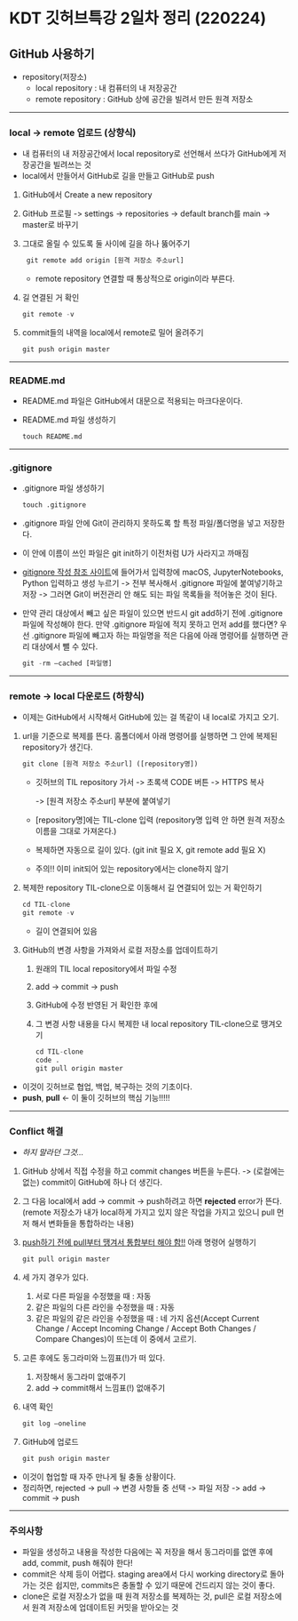 # KDT 깃허브특강 2일차 정리 (220224)

## GitHub 사용하기

* repository(저장소)
  - local repository : 내 컴퓨터의 내 저장공간
  - remote repository : GitHub 상에 공간을 빌려서 만든 원격 저장소

---

### local -> remote 업로드 (상향식)

* 내 컴퓨터의 내 저장공간에서 local repository로 선언해서 쓰다가 GitHub에게 저장공간을 빌려쓰는 것
* local에서 만들어서 GitHub로 길을 만들고 GitHub로 push

1. GitHub에서 Create a new repository

2. GitHub 프로필 -> settings -> repositories -> default branch를 main -> master로 바꾸기

3. 그대로 올릴 수 있도록 둘 사이에 길을 하나 뚫어주기

   ```python
    git remote add origin [원격 저장소 주소url] 
   ```

   - remote repository 연결할 때 통상적으로 origin이라 부른다.

4. 길 연결된 거 확인

   ```python
   git remote -v
   ```

5. commit들의 내역을 local에서 remote로 밀어 올려주기

   ```python
   git push origin master
   ```

---

### README.md

- README.md 파일은 GitHub에서 대문으로 적용되는 마크다운이다.

- README.md 파일 생성하기

  ```python
  touch README.md
  ```

---

### .gitignore

- .gitignore 파일 생성하기

  ```python
  touch .gitignore
  ```

- .gitignore 파일 안에 Git이 관리하지 못하도록 할 특정 파일/폴더명을 넣고 저장한다.

- 이 안에 이름이 쓰인 파일은 git init하기 이전처럼 U가 사라지고 까매짐

- [gitignore 작성 참조 사이트](https://www.toptal.com/developers/gitignore)에 들어가서 입력창에 macOS, JupyterNotebooks, Python 입력하고 생성 누르기 -> 전부 복사해서 .gitignore 파일에 붙여넣기하고 저장 -> 그러면 Git이 버전관리 안 해도 되는 파일 목록들을 적어놓은 것이 된다.

- 만약 관리 대상에서 빼고 싶은 파일이 있으면 반드시 git add하기 전에 .gitignore 파일에 작성해야 한다. 만약 .gitignore 파일에 적지 못하고 먼저 add를 했다면? 우선 .gitignore 파일에 빼고자 하는 파일명을 적은 다음에 아래 명령어를 실행하면 관리 대상에서 뺄 수 있다.

  ```python
  git -rm —cached [파일명]
  ```

---

### remote -> local 다운로드 (하향식)

* 이제는 GitHub에서 시작해서 GitHub에 있는 걸 똑같이 내 local로 가지고 오기.

1. url을 기준으로 복제를 뜬다. 홈폴더에서 아래 명령어를 실행하면 그 안에 복제된 repository가 생긴다.

   ```python
   git clone [원격 저장소 주소url] ([repository명])
   ```

   - 깃허브의 TIL repository 가서 -> 초록색 CODE 버튼 -> HTTPS 복사

     -> [원격 저장소 주소url] 부분에 붙여넣기

   - [repository명]에는 TIL-clone 입력 (repository명 입력 안 하면 원격 저장소 이름을 그대로 가져온다.)

   - 복제하면 자동으로 길이 있다. (git init 필요 X, git remote add 필요 X)

   - 주의!! 이미 init되어 있는 repository에서는 clone하지 않기

2. 복제한 repository TIL-clone으로 이동해서 길 연결되어 있는 거 확인하기

   ```python
   cd TIL-clone
   git remote -v
   ```

   - 길이 연결되어 있음

3. GitHub의 변경 사항을 가져와서 로컬 저장소를 업데이트하기

   1. 원래의 TIL local repository에서 파일 수정

   2. add -> commit -> push

   3. GitHub에 수정 반영된 거 확인한 후에

   4. 그 변경 사항 내용을 다시 복제한 내 local repository TIL-clone으로 땡겨오기

      ```python
      cd TIL-clone 
      code .
      git pull origin master
      ```

* 이것이 깃허브로 협업, 백업, 복구하는 것의 기초이다.
* **push**, **pull** <- 이 둘이 깃허브의 핵심 기능!!!!!

---

### Conflict 해결

* *하지 말라던 그것…*

1. GitHub 상에서 직접 수정을 하고 commit changes 버튼을 누른다. -> (로컬에는 없는) commit이 GitHub에 하나 더 생긴다.

2. 그 다음 local에서 add -> commit -> push하려고 하면 **rejected** error가 뜬다. (remote 저장소가 내가 local하게 가지고 있지 않은 작업을 가지고 있으니 pull 먼저 해서 변화들을 통합하라는 내용)

3. <u>push하기 전에 pull부터 땡겨서 통합부터 해야 함!!</u> 아래 명령어 실행하기

   ```py
   git pull origin master
   ```

4. 세 가지 경우가 있다.
   1. 서로 다른 파일을 수정했을 때 : 자동
   2. 같은 파일의 다른 라인을 수정했을 때 : 자동
   3. 같은 파일의 같은 라인을 수정했을 때 : 네 가지 옵션(Accept Current Change / Accept Incoming Change / Accept Both Changes / Compare Changes)이 뜨는데 이 중에서 고르기.
   
5. 고른 후에도 동그라미와 느낌표(!)가 떠 있다.
   1. 저장해서 동그라미 없애주기
   2. add -> commit해서 느낌표(!) 없애주기

6. 내역 확인

   ```python
   git log —oneline
   ```

7. GitHub에 업로드

   ```python
   git push origin master
   ```

* 이것이 협업할 때 자주 만나게 될 충돌 상황이다.
* 정리하면, rejected -> pull -> 변경 사항들 중 선택 -> 파일 저장 -> add -> commit -> push

---

### 주의사항

* 파일을 생성하고 내용을 작성한 다음에는 꼭 저장을 해서 동그라미를 없앤 후에 add, commit, push 해줘야 한다!
* commit은 삭제 등이 어렵다. staging area에서 다시 working directory로 돌아가는 것은 쉽지만, commits은 충돌할 수 있기 때문에 건드리지 않는 것이 좋다.
* clone은 로컬 저장소가 없을 때 원격 저장소를 복제하는 것, pull은 로컬 저장소에서 원격 저장소에 업데이트된 커밋을 받아오는 것


